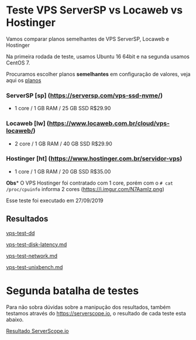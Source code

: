 # Teste VPS ServerSP vs Locaweb vs Hostinger

Vamos comparar planos semelhantes de VPS ServerSP, Locaweb e Hostinger

Na primeira rodada de teste, usamos Ubuntu 16 64bit e na segunda usamos CentOS 7.


Procuramos escolher planos **semelhantes** em configuração de valores, veja aqui os [planos](vps-planos.md)

### ServerSP [sp] (https://serversp.com/vps-ssd-nvme/)

- 1 core / 1 GB RAM / 25 GB SSD R$29.90


### Locaweb [lw] (https://www.locaweb.com.br/cloud/vps-locaweb/)

- 2 core / 1 GB RAM / 40 GB SSD R$29.90 



### Hostinger [ht] (https://www.hostinger.com.br/servidor-vps)

- 1 core / 1 GB RAM / 20 GB SSD  R$35.00



**Obs*** O VPS Hostinger foi contratado com 1 core, porém com o `# cat /proc/cpuinfo` informa 2 cores (https://i.imgur.com/N7AamIz.png)

Esse teste foi executado em 27/09/2019


## Resultados


[vps-test-dd](vps-test-dd.md)

[vps-test-disk-latency.md](vps-test-disk-latency.md)

[vps-test-network.md](vps-test-network.md)

[vps-test-unixbench.md](vps-test-unixbench.md)





# Segunda batalha de testes

Para não sobra dúvidas sobre a manipução dos resultados, também testamos através do https://serverscope.io, o resultado de cada teste esta abaixo.

[Resultado ServerScope.io](vps-teste-serverscope.md)
